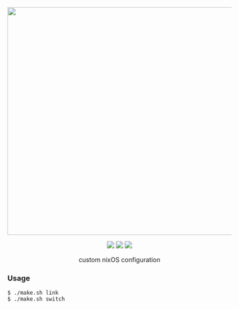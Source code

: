 <p align="center"><img src="https://raw.githubusercontent.com/jglovier/dotfiles-logo/master/dotfiles-logo.svg" width=512></p>

<p align="center">
    <img src="https://img.shields.io/github/commit-activity/y/nothingelsematters/nixconfigs?style=flat-square&logo=github">
    <img src="https://img.shields.io/badge/generations-187-green?style=flat-square&logo=nixos">
    <img src="https://img.shields.io/badge/build-passing-green?style=flat-square">

</p>

<p align="center"> custom nixOS configuration </p>

### Usage

```
$ ./make.sh link
$ ./make.sh switch
```
